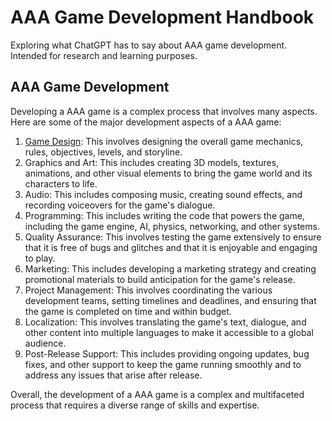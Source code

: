# AAA Game Development Handbook
Exploring what ChatGPT has to say about AAA game development. Intended for research and learning purposes.

## AAA Game Development

Developing a AAA game is a complex process that involves many aspects. Here are some of the major development aspects of a AAA game:

1. [Game Design](game-design): This involves designing the overall game mechanics, rules, objectives, levels, and storyline.
2. Graphics and Art: This includes creating 3D models, textures, animations, and other visual elements to bring the game world and its characters to life.
3. Audio: This includes composing music, creating sound effects, and recording voiceovers for the game's dialogue.
4. Programming: This includes writing the code that powers the game, including the game engine, AI, physics, networking, and other systems.
5. Quality Assurance: This involves testing the game extensively to ensure that it is free of bugs and glitches and that it is enjoyable and engaging to play.
6. Marketing: This includes developing a marketing strategy and creating promotional materials to build anticipation for the game's release.
7. Project Management: This involves coordinating the various development teams, setting timelines and deadlines, and ensuring that the game is completed on time and within budget.
8. Localization: This involves translating the game's text, dialogue, and other content into multiple languages to make it accessible to a global audience.
9. Post-Release Support: This includes providing ongoing updates, bug fixes, and other support to keep the game running smoothly and to address any issues that arise after release.

Overall, the development of a AAA game is a complex and multifaceted process that requires a diverse range of skills and expertise.

